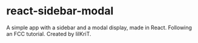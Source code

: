 # react-sidebar-modal

A simple app with a sidebar and a modal display, made in React. Following an FCC tutorial.
Created by lilKriT.
